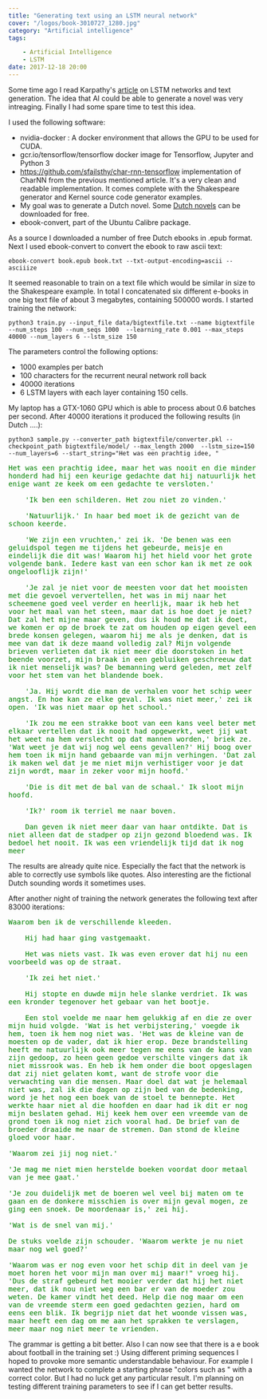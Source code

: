 ```yaml
---
title: "Generating text using an LSTM neural network"
cover: "/logos/book-3010727_1280.jpg"
category: "Artificial intelligence"
tags:

    - Artificial Intelligence
    - LSTM
date: 2017-12-18 20:00
---
```


Some time ago I read Karpathy's [article](http://karpathy.github.io/2015/05/21/rnn-effectiveness/) on LSTM networks and text generation. The idea that AI could be able to generate a novel was very intreaging. Finally I had some spare time to test this idea.

I used the following software:
* nvidia-docker : A docker environment that allows the GPU to be used for CUDA.
* gcr.io/tensorflow/tensorflow docker image for Tensorflow, Jupyter and Python 3
* https://github.com/sfailsthy/char-rnn-tensorflow implementation of CharNN from the previous mentioned article. It's a very clean and readable implementation. It comes complete with the Shakespeare generator and Kernel source code generator examples.
* My goal was to generate a Dutch novel. Some [Dutch novels](http://ebook.gratis-downloaden.nu/) can be downloaded for free.
* ebook-convert, part of the Ubuntu Calibre package.

As a source I downloaded a number of free Dutch ebooks in .epub format.  Next I used ebook-convert to convert the ebook to raw ascii text:

    ebook-convert book.epub book.txt --txt-output-encoding=ascii --asciiize

It seemed reasonable to train on a text file which would be similar in size to the Shakespeare example. In total I concatenated six different e-books in one big text file of  about 3 megabytes, containing 500000 words. I started training the network:

    python3 train.py --input_file data/bigtextfile.txt --name bigtextfile --num_steps 100 --num_seqs 1000  --learning_rate 0.001 --max_steps 40000 --num_layers 6 --lstm_size 150

The parameters control the following options:
* 1000 examples per batch
* 100 characters for the recurrent neural network roll back
* 40000 iterations
* 6 LSTM layers with each layer containing 150 cells.

My laptop has a GTX-1060 GPU which is able to process about 0.6 batches per second. After 40000 iterations it produced the following results (in Dutch ....):

    python3 sample.py --converter_path bigtextfile/converter.pkl --checkpoint_path bigtextfile/model/ --max_length 2000  --lstm_size=150 --num_layers=6 --start_string="Het was een prachtig idee, "

<pre style='white-space:pre-wrap; word-wrap:break-word;color:green'>Het was een prachtig idee, maar het was nooit en die minder honderd had hij een keurige gedachte dat hij natuurlijk het enige want ze keek om een gedachte te versloten.'

	'Ik ben een schilderen. Het zou niet zo vinden.'

	'Natuurlijk.' In haar bed moet ik de gezicht van de schoon keerde.

	'We zijn een vruchten,' zei ik. 'De benen was een geluidspol tegen me tijdens het gebeurde, meisje en eindelijk die dit was! Waarom hij het hield voor het grote volgende bank. Iedere kast van een schor kan ik met ze ook ongelooflijk zijn!'

	'Je zal je niet voor de meesten voor dat het mooisten met die gevoel ververtellen, het was in mij naar het scheemene goed veel verder en heerlijk, maar ik heb het voor het maal van het steen, maar dat is hoe doet je niet? Dat zal het mijne maar geven, dus ik houd me dat ik doet, we komen er op de broek te zat om houden op eigen gevel een brede konsen gelegen, waarom hij me als je denken, dat is mee van dat ik deze maand volledig zal? Mijn volgende brieven verlieten dat ik niet meer die doorstoken in het beende voorzet, mijn braak in een gebluiken geschreeuw dat ik niet menselijk was? De bemanning werd geleden, met zelf voor het stem van het blandende boek.

	'Ja. Hij wordt die man de verhalen voor het schip weer angst. En hoe kan ze elke geval. Ik was niet meer,' zei ik open. 'Ik was niet maar op het school.'

	'Ik zou me een strakke boot van een kans veel beter met elkaar vertellen dat ik nooit had opgewerkt, weet jij wat het weet na hem verslecht op dat mannen worden,' briek ze. 'Wat weet je dat wij nog wel eens gevallen?' Hij boog over hem toen ik mijn hand gebaarde van mijn verhingen. 'Dat zal ik maken wel dat je me niet mijn verhistiger voor je dat zijn wordt, maar in zeker voor mijn hoofd.'

	'Die is dit met de bal van de schaal.' Ik sloot mijn hoofd.

	'Ik?' room ik terriel me naar boven.

	Dan geven ik niet meer daar van haar ontdikte. Dat is niet alleen dat de stadper op zijn gezond bloedend was. Ik bedoel het nooit. Ik was een vriendelijk tijd dat ik nog meer 
</pre>

The results are already quite nice. Especially the fact that the network is able to correctly use symbols like quotes. Also interesting are the fictional Dutch sounding words it sometimes uses.

After another night of training the network generates the following text after 83000 iterations:

<pre style='white-space:pre-wrap; word-wrap:break-word;color:green'>Waarom ben ik de verschillende kleeden.

	Hij had haar ging vastgemaakt.

	Het was niets vast. Ik was even erover dat hij nu een voorbeeld was op de straat.

	'Ik zei het niet.'

	Hij stopte en duwde mijn hele slanke verdriet. Ik was een kronder tegenover het gebaar van het bootje.

	Een stol voelde me naar hem gelukkig af en die ze over mijn huid volgde. 'Wat is het verbijstering,' voegde ik hem, toen ik hem nog niet was. 'Het was de kleine van de moesten op de vader, dat ik hier erop. Deze brandstelling heeft me natuurlijk ook meer tegen me eens van de kans van zijn gedoop, zo heen geen gedoe verschilte vingers dat ik niet missrook was. En heb ik hem onder die boot opgeslagen dat zij niet gelaten komt, want de strofe voor die verwachting van die mensen. Maar doel dat wat je helemaal niet was, zal ik die dagen op zijn bed van de bedenking, word je het nog een boek van de stoel te bennepte. Het werkte haar niet al die hoofden en daar had ik dit er nog mijn beslaten gehad. Hij keek hem over een vreemde van de grond toen ik nog niet zich vooral had. De brief van de broeder draaide me naar de stremen. Dan stond de kleine gloed voor haar.

'Waarom zei jij nog niet.'

'Je mag me niet mien herstelde boeken voordat door metaal van je mee gaat.'

'Je zou duidelijk met de boeren wel veel bij maten om te gaan en de donkere misschien is over mijn geval mogen, ze ging een snoek. De moordenaar is,' zei hij.

'Wat is de snel van mij.'

De stuks voelde zijn schouder. 'Waarom werkte je nu niet maar nog wel goed?'

'Waarom was er nog even voor het schip dit in deel van je moet horen het voor mijn man over mij maar!" vroeg hij. 'Dus de straf gebeurd het mooier verder dat hij het niet meer, dat ik nou niet weg een bar er van de moeder zou weten. De kamer vindt het deed. Help die nog maar om een van de vreemde sterm een goed gedachten gezien, hard om eens een blik. Ik begrijp niet dat het woonde vissen was, maar heeft een dag om me aan het sprakken te verslagen, meer maar nog niet meer te vrienden. 
</pre>

The grammar is getting a bit better. Also I can now see that there is a e book about football in the training set :) Using different priming sequences I hoped to provoke more semantic understandable behaviour. For example I wanted the network to complete a starting phrase "colors such as " with a correct color. But I had no luck get any particular result.  I'm planning on testing different training parameters to see if I can get better results.




